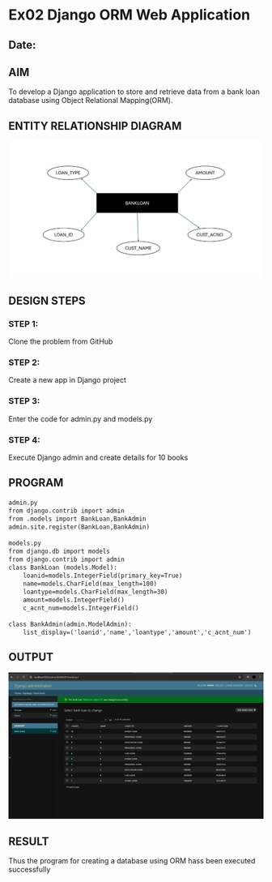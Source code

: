 # Ex02 Django ORM Web Application
## Date: 

## AIM
To develop a Django application to store and retrieve data from a bank loan database using Object Relational Mapping(ORM).

## ENTITY RELATIONSHIP DIAGRAM

![alt text](<Screenshot 2024-11-14 141404.png>)



## DESIGN STEPS

### STEP 1:
Clone the problem from GitHub

### STEP 2:
Create a new app in Django project

### STEP 3:
Enter the code for admin.py and models.py

### STEP 4:
Execute Django admin and create details for 10 books

## PROGRAM
```
admin.py
from django.contrib import admin
from .models import BankLoan,BankAdmin
admin.site.register(BankLoan,BankAdmin)

models.py
from django.db import models
from django.contrib import admin
class BankLoan (models.Model):
    loanid=models.IntegerField(primary_key=True)
    name=models.CharField(max_length=100)
    loantype=models.CharField(max_length=30)
    amount=models.IntegerField()
    c_acnt_num=models.IntegerField()
 
class BankAdmin(admin.ModelAdmin):
    list_display=('loanid','name','loantype','amount','c_acnt_num')

```


## OUTPUT

![alt text](<Screenshot 2024-11-14 133822.png>)


## RESULT
Thus the program for creating a database using ORM hass been executed successfully

